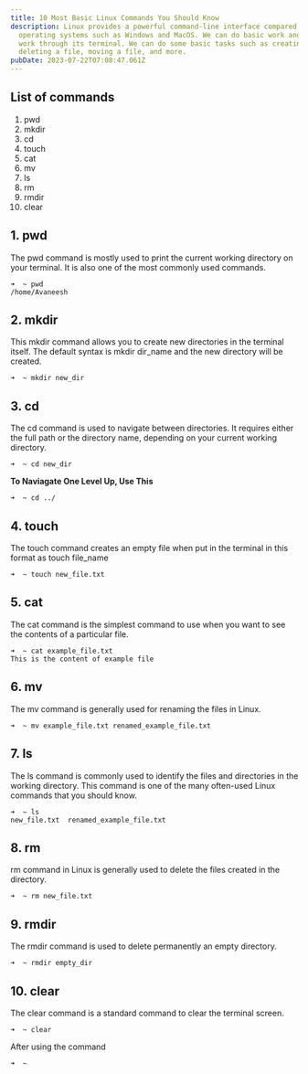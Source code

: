 ```yaml
---
title: 10 Most Basic Linux Commands You Should Know
description: Linux provides a powerful command-line interface compared to other
  operating systems such as Windows and MacOS. We can do basic work and advanced
  work through its terminal. We can do some basic tasks such as creating a file,
  deleting a file, moving a file, and more.
pubDate: 2023-07-22T07:08:47.061Z
---
```

## List of commands

1. pwd
1. mkdir
1. cd
1. touch
1. cat
1. mv
1. ls
1. rm
1. rmdir
1. clear

## 1. pwd

The pwd command is mostly used to print the current working directory on your terminal. It is also one of the most commonly used commands. 

```
➜  ~ pwd
/home/Avaneesh
```

## 2. mkdir

This mkdir command allows you to create new directories in the terminal itself. The default syntax is mkdir dir_name and the new directory will be created.

```
➜  ~ mkdir new_dir
```

## 3. cd

The cd command is used to navigate between directories. It requires either the full path or the directory name, depending on your current working directory.

```
➜  ~ cd new_dir
```

__To Naviagate One Level Up, Use This__

```
➜  ~ cd ../
```

## 4. touch

The touch command creates an empty file when put in the terminal in this format as touch file_name

```
➜  ~ touch new_file.txt
```

## 5. cat

The cat command is the simplest command to use when you want to see the contents of a particular file.

```
➜  ~ cat example_file.txt
This is the content of example file
```

## 6. mv

The mv command is generally used for renaming the files in Linux.

```
➜  ~ mv example_file.txt renamed_example_file.txt
```

## 7. ls

The ls command is commonly used to identify the files and directories in the working directory. This command is one of the many often-used Linux commands that you should know.

```
➜  ~ ls
new_file.txt  renamed_example_file.txt
```

## 8. rm

rm command in Linux is generally used to delete the files created in the directory. 

```
➜  ~ rm new_file.txt
```

## 9. rmdir

The rmdir command is used to delete permanently an empty directory.

```
➜  ~ rmdir empty_dir
```

## 10. clear

The clear command is a standard command to clear the terminal screen.

```
➜  ~ clear
```

After using the command

```
➜  ~ 
```